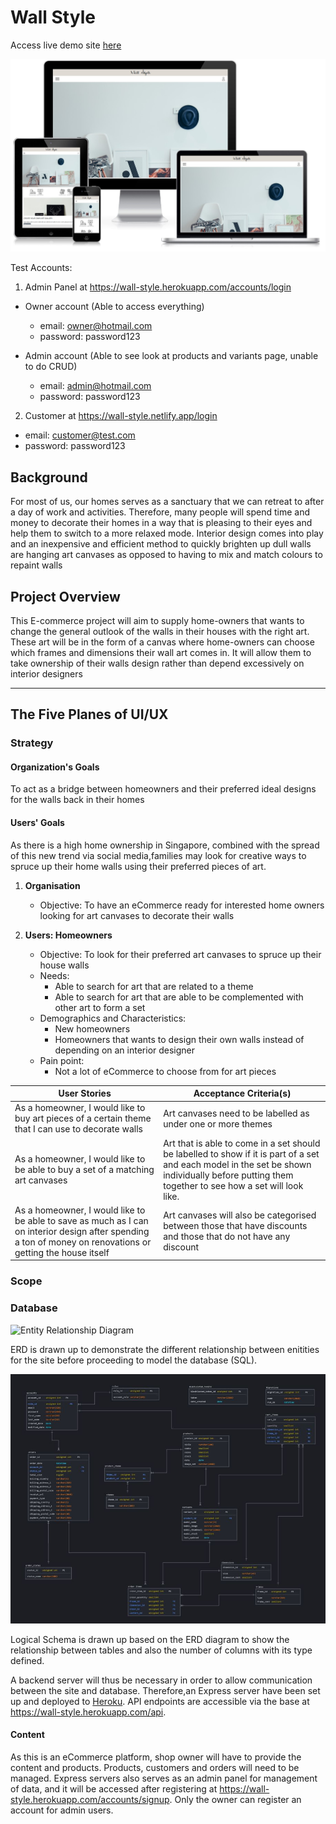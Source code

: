 # Wall Style

Access live demo site [here](https://wall-style.netlify.app/)

![Screenshots of Wall Style's homepage](./src/images/wall-style_mockup.jpg)

Test Accounts:
1. Admin Panel at https://wall-style.herokuapp.com/accounts/login
 - Owner account (Able to access everything)
    - email: owner@hotmail.com
    - password: password123

 - Admin account (Able to see look at products and variants page, unable to do CRUD)
    - email: admin@hotmail.com
    - password: password123

2. Customer at https://wall-style.netlify.app/login
 - email: customer@test.com
 - password: password123

## Background

For most of us, our homes serves as a sanctuary that we can retreat to after a day of work and activities. Therefore, many people will spend time and money to decorate their homes in a way that is pleasing to their eyes and help them to switch to a more relaxed mode. Interior design comes into play and an inexpensive and efficient method to quickly brighten up dull walls are hanging art canvases as opposed to having to mix and match colours to repaint walls

## Project Overview

This E-commerce project will aim to supply home-owners that wants to change the general outlook of the walls in their houses with the right art. These art will be in the form of a canvas where home-owners can choose which frames and dimensions their wall art comes in. It will allow them to take ownership of their walls design rather than depend excessively on interior designers

---

## The Five Planes of UI/UX

### Strategy

#### Organization's Goals
To act as a bridge between homeowners and their preferred ideal designs for the walls back in their homes

#### Users' Goals
As there is a high home ownership in Singapore, combined with the spread of this new trend via social media,families may look for creative ways to spruce up their home walls using their preferred pieces of art. 

1. **Organisation**
   - Objective: To have an eCommerce ready for interested home owners looking for art canvases to decorate their walls

2. **Users: Homeowners**
   - Objective: To look for their preferred art canvases to spruce up their house walls
   - Needs:
      - Able to search for art that are related to a theme
      - Able to search for art that are able to be complemented with other art to form a set
   - Demographics and Characteristics:
       - New homeowners
       - Homeowners that wants to design their own walls instead of depending on an interior designer
   - Pain point:
       - Not a lot of eCommerce to choose from for art pieces


User Stories | Acceptance Criteria(s)
------------ | -------------
As a homeowner, I would like to buy art pieces of a certain theme that I can use to decorate walls | Art canvases need to be labelled as under one or more themes
As a homeowner, I would like to be able to buy a set of a matching art canvases | Art that is able to come in a set should be labelled to show if it is part of a set and each model in the set be shown individually before putting them together to see how a set will look like.
As a homeowner, I would like to be able to save as much as I can on interior design after spending a ton of money on renovations or getting the house itself | Art canvases will also be categorised between those that have discounts and those that do not have any discount


### Scope

### Database
![Entity Relationship Diagram](./src/images/ERD_diagram.jpg)

ERD is drawn up to demonstrate the different relationship between enitities for the site before proceeding to model the database (SQL).

![Logical Schema](./src/images/Logical_Schema.jpg)

Logical Schema is drawn up based on the ERD diagram to show the relationship between tables and also the number of columns with its type defined.

A backend server will thus be necessary in order to allow communication between the site and database. Therefore,an Express server have been set up and deployed to [Heroku](https://www.heroku.com/). API endpoints are accessible via the base at https://wall-style.herokuapp.com/api.

#### Content
As this is an eCommerce platform, shop owner will have to provide the content and products. Products, customers and orders will need to be managed. Express servers also serves as an admin panel for management of data, and it will be accessed after registering at https://wall-style.herokuapp.com/accounts/signup. Only the owner can register an account for admin users.


